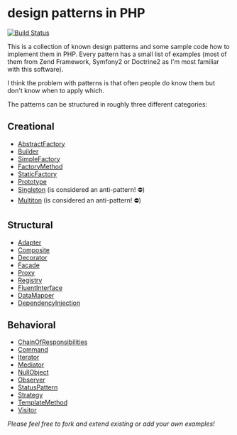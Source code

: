 # design patterns in PHP

[![Build Status](https://travis-ci.org/domnikl/DesignPatternsPHP.png?branch=master)](https://travis-ci.org/domnikl/DesignPatternsPHP)

This is a collection of known design patterns and some sample code how to implement them in PHP. Every pattern has a small list of examples (most of them from Zend Framework, Symfony2 or Doctrine2 as I'm most familiar with this software).

I think the problem with patterns is that often people do know them but don't know when to apply which.

The patterns can be structured in roughly three different categories:

## Creational

* [AbstractFactory](AbstractFactory)
* [Builder](Builder)
* [SimpleFactory](SimpleFactory)
* [FactoryMethod](FactoryMethod)
* [StaticFactory](StaticFactory)
* [Prototype](Prototype)
* [Singleton](Singleton) (is considered an anti-pattern! :no_entry:)
* [Multiton](Multiton) (is considered an anti-pattern! :no_entry:)

## Structural

* [Adapter](Adapter)
* [Composite](Composite)
* [Decorator](Decorator)
* [Facade](Facade)
* [Proxy](Proxy)
* [Registry](Registry)
* [FluentInterface](FluentInterface)
* [DataMapper](DataMapper)
* [DependencyInjection](DependencyInjection)

## Behavioral

* [ChainOfResponsibilities](ChainOfResponsibilities)
* [Command](Command)
* [Iterator](Iterator)
* [Mediator](Mediator)
* [NullObject](NullObject)
* [Observer](Observer)
* [StatusPattern](StatusPattern)
* [Strategy](Strategy)
* [TemplateMethod](TemplateMethod)
* [Visitor](Visitor)

*Please feel free to fork and extend existing or add your own examples!*

